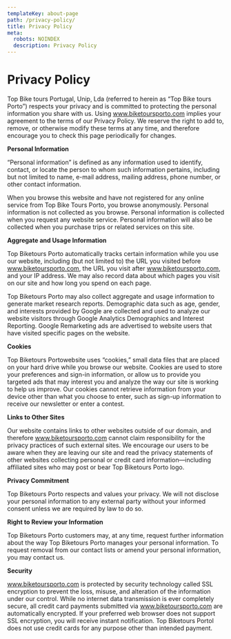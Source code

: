 ```yaml
---
templateKey: about-page
path: /privacy-policy/
title: Privacy Policy
meta:
  robots: NOINDEX
  description: Privacy Policy
---
```

# **Privacy Policy**

Top Bike tours Portugal, Unip, Lda (referred to herein as “Top Bike tours Porto”) respects your privacy and is committed to protecting the personal information you share with us. Using www.biketoursporto.com implies your agreement to the terms of our Privacy Policy. We reserve the right to add to, remove, or otherwise modify these terms at any time, and therefore encourage you to check this page periodically for changes.

**Personal Information**

“Personal information” is defined as any information used to identify, contact, or locate the person to whom such information pertains, including but not limited to name, e-mail address, mailing address, phone number, or other contact information.

When you browse this website and have not registered for any online service from Top Bike Tours Porto, you browse anonymously. Personal information is not collected as you browse. Personal information is collected when you request any website service. Personal information will also be collected when you purchase trips or related services on this site.

**Aggregate and Usage Information**

Top Biketours Porto automatically tracks certain information while you use our website, including (but not limited to) the URL you visited before www.biketoursporto.com, the URL you visit after www.biketoursporto.com, and your IP address. We may also record data about which pages you visit on our site and how long you spend on each page.

Top Biketours Porto may also collect aggregate and usage information to generate market research reports. Demographic data such as age, gender, and interests provided by Google are collected and used to analyze our website visitors through Google Analytics Demographics and Interest Reporting. Google Remarketing ads are advertised to website users that have visited specific pages on the website.

**Cookies**

Top Biketours Portowebsite uses “cookies,” small data files that are placed on your hard drive while you browse our website. Cookies are used to store your preferences and sign-in information, or allow us to provide you targeted ads that may interest you and analyze the way our site is working to help us improve. Our cookies cannot retrieve information from your device other than what you choose to enter, such as sign-up information to receive our newsletter or enter a contest.

**Links to Other Sites**

Our website contains links to other websites outside of our domain, and therefore www.biketoursporto.com cannot claim responsibility for the privacy practices of such external sites. We encourage our users to be aware when they are leaving our site and read the privacy statements of other websites collecting personal or credit card information—including affiliated sites who may post or bear Top Biketours Porto logo.

**Privacy Commitment**

Top Biketours Porto respects and values your privacy. We will not disclose your personal information to any external party without your informed consent unless we are required by law to do so.

**Right to Review your Information**

Top Biketours Porto customers may, at any time, request further information about the way Top Biketours Porto manages your personal information. To request removal from our contact lists or amend your personal information, you may contact us.

**Security**

www.biketoursporto.com is protected by security technology called SSL encryption to prevent the loss, misuse, and alteration of the information under our control. While no internet data transmission is ever completely secure, all credit card payments submitted via www.biketoursporto.com are automatically encrypted. If your preferred web browser does not support SSL encryption, you will receive instant notification. Top Biketours Portol does not use credit cards for any purpose other than intended payment.